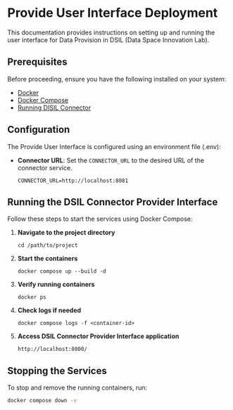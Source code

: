 # Provide User Interface Deployment

This documentation provides instructions on setting up and running the user interface for Data Provision in DSIL (Data Space Innovation Lab).


## Prerequisites
Before proceeding, ensure you have the following installed on your system:

- [Docker](https://www.docker.com/)
- [Docker Compose](https://docs.docker.com/compose/)
- [Running DISIL Connector](https://github.com/Data-Space-Core/Connector-Deployment)


## Configuration
The Provide User Interface is configured using an environment file (.env): 
- **Connector URL**: Set the `CONNECTOR_URL` to the desired URL of the connector service.
  ```env
  CONNECTOR_URL=http://localhost:8081
  ```

## Running the DSIL Connector Provider Interface
Follow these steps to start the services using Docker Compose:

1. **Navigate to the project directory**
   ```
   cd /path/to/project
   ```
2. **Start the containers**
   ```
   docker compose up --build -d
   ```
3. **Verify running containers**
   ```
   docker ps
   ```
4. **Check logs if needed**
   ```
   docker compose logs -f <container-id>
   ```
   
5. **Access DSIL Connector Provider Interface application**
   ```
   http://localhost:8000/
   ```

## Stopping the Services
To stop and remove the running containers, run:
```sh
docker compose down -v
```

